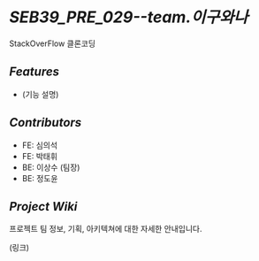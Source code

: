 # ***SEB39_PRE_029--team.이구와나***

StackOverFlow 클론코딩

## *Features*

- (기능 설명)

## *Contributors*

- FE: 심의석
- FE: 박태휘
- BE: 이상수 (팀장)
- BE: 정도윤

## *Project Wiki*

프로젝트 팀 정보, 기획, 아키텍쳐에 대한 자세한 안내입니다.

(링크)
